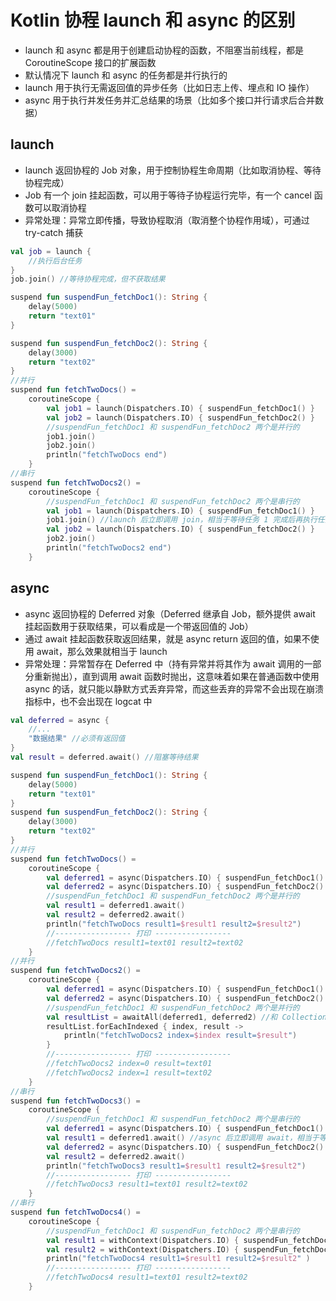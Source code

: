 # Kotlin 协程 launch 和 async 的区别
- launch 和 async 都是用于创建启动协程的函数，不阻塞当前线程，都是 CoroutineScope 接口的扩展函数
- 默认情况下 launch 和 async 的任务都是并行执行的
- launch 用于执行无需返回值的异步任务（比如日志上传、埋点和 IO 操作）
- async 用于执行并发任务并汇总结果的场景（比如多个接口并行请求后合并数据）

## launch
- launch 返回协程的 Job 对象，用于控制协程生命周期（比如取消协程、等待协程完成）
- Job 有一个 join 挂起函数，可以用于等待子协程运行完毕，有一个 cancel 函数可以取消协程
- 异常处理​：异常立即传播，导致协程取消（取消整个协程作用域），可通过 try-catch 捕获
```kotlin
val job = launch { 
    //执行后台任务
}
job.join() //等待协程完成，但不获取结果
```

```kotlin
suspend fun suspendFun_fetchDoc1(): String {
    delay(5000)
    return "text01"
}

suspend fun suspendFun_fetchDoc2(): String {
    delay(3000)
    return "text02"
}
//并行
suspend fun fetchTwoDocs() =
    coroutineScope {
        val job1 = launch(Dispatchers.IO) { suspendFun_fetchDoc1() }
        val job2 = launch(Dispatchers.IO) { suspendFun_fetchDoc2() }
        //suspendFun_fetchDoc1 和 suspendFun_fetchDoc2 两个是并行的
        job1.join()
        job2.join()
        println("fetchTwoDocs end")
    }
//串行
suspend fun fetchTwoDocs2() =
    coroutineScope {
        //suspendFun_fetchDoc1 和 suspendFun_fetchDoc2 两个是串行的
        val job1 = launch(Dispatchers.IO) { suspendFun_fetchDoc1() }
        job1.join() //launch 后立即调用 join，相当于等待任务 1 完成后再执行任务 2
        val job2 = launch(Dispatchers.IO) { suspendFun_fetchDoc2() }
        job2.join()
        println("fetchTwoDocs2 end")
    }
```

## async
- async 返回协程的 Deferred 对象（Deferred 继承自 Job，额外提供 await 挂起函数用于获取结果，可以看成是一个带返回值的 Job）
- 通过 await 挂起函数获取返回结果，就是 async return 返回的值，如果不使用 await，那么效果就相当于 launch
- 异常处理​：异常暂存在 Deferred 中（持有异常并将其作为 await 调用的一部分重新抛出），直到调用 await 函数时抛出，这意味着如果在普通函数中使用 async 的话，就只能以静默方式丢弃异常，而这些丢弃的异常不会出现在崩溃指标中，也不会出现在 logcat 中
```kotlin
val deferred = async {
    //...
    "数据结果" //必须有返回值
}
val result = deferred.await() //阻塞等待结果
```

```kotlin
suspend fun suspendFun_fetchDoc1(): String {
    delay(5000)
    return "text01"
}
suspend fun suspendFun_fetchDoc2(): String {
    delay(3000)
    return "text02"
}
//并行
suspend fun fetchTwoDocs() =
    coroutineScope {
        val deferred1 = async(Dispatchers.IO) { suspendFun_fetchDoc1() }
        val deferred2 = async(Dispatchers.IO) { suspendFun_fetchDoc2() }
        //suspendFun_fetchDoc1 和 suspendFun_fetchDoc2 两个是并行的
        val result1 = deferred1.await()
        val result2 = deferred2.await()
        println("fetchTwoDocs result1=$result1 result2=$result2")
        //----------------- 打印 -----------------
        //fetchTwoDocs result1=text01 result2=text02
    }
//并行
suspend fun fetchTwoDocs2() =
    coroutineScope {
        val deferred1 = async(Dispatchers.IO) { suspendFun_fetchDoc1() }
        val deferred2 = async(Dispatchers.IO) { suspendFun_fetchDoc2() }
        //suspendFun_fetchDoc1 和 suspendFun_fetchDoc2 两个是并行的
        val resultList = awaitAll(deferred1, deferred2) //和 Collection#awaitAll 逻辑基本一致
        resultList.forEachIndexed { index, result ->
            println("fetchTwoDocs2 index=$index result=$result")
        }
        //----------------- 打印 -----------------
        //fetchTwoDocs2 index=0 result=text01
        //fetchTwoDocs2 index=1 result=text02
    }
//串行
suspend fun fetchTwoDocs3() =
    coroutineScope {
        //suspendFun_fetchDoc1 和 suspendFun_fetchDoc2 两个是串行的
        val deferred1 = async(Dispatchers.IO) { suspendFun_fetchDoc1() }
        val result1 = deferred1.await() //async 后立即调用 await，相当于等待任务 1 完成后再执行任务 2
        val deferred2 = async(Dispatchers.IO) { suspendFun_fetchDoc2() }
        val result2 = deferred2.await()
        println("fetchTwoDocs3 result1=$result1 result2=$result2")
        //----------------- 打印 -----------------
        //fetchTwoDocs3 result1=text01 result2=text02
    }
//串行
suspend fun fetchTwoDocs4() =
    coroutineScope {
        //suspendFun_fetchDoc1 和 suspendFun_fetchDoc2 两个是串行的
        val result1 = withContext(Dispatchers.IO) { suspendFun_fetchDoc1() }
        val result2 = withContext(Dispatchers.IO) { suspendFun_fetchDoc2() }
        println("fetchTwoDocs4 result1=$result1 result2=$result2" )
        //----------------- 打印 -----------------
        //fetchTwoDocs4 result1=text01 result2=text02
    }
```